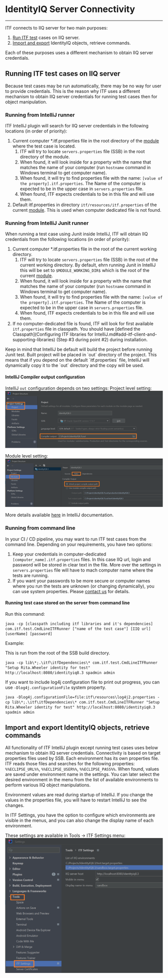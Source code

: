 # IdentityIQ Server Connectivity

* * *

ITF connects to IIQ server for two main purposes:

1. [Run ITF test](#running-itf-test-cases-on-iiq-server) cases on IIQ server.
2. [Import and export](#import-and-export-identityiq-objects-retrieve-commands) IdentityIQ objects, retrieve commands.

Each of these purposes uses a different mechanism to obtain IIQ server credentials.

## Running ITF test cases on IIQ server

<div class="my_info">
Because test cases may be run automatically, there may be no way for user to provide credentials. 
This is the reason why ITF uses a different mechanism to obtain IIQ server credentials for running test cases then for object manipulation.
</div>

### Running from IntelliJ runner

ITF IntelliJ plugin will search for IIQ server credentials in the following locations (in order of priority):

1. Current computer *.itf.properties file in the root directory of the [module](https://www.jetbrains.com/help/idea/creating-and-managing-modules.html) where the test case is located.
    1. ITF will try to locate `servers.properties` file (SSB) in the root directory of the module.
    2. When found, it will look inside for a property with the name that matches the name of your computer (run `hostname` command in Windows terminal to get computer name).
    3. When found, it will try to find properties file with the name: `[value of the property].itf.properties`. The Name of the computer is expected to be in the upper case in `servers.properties` file.
    4. When found, ITF expects credentials to be in this file and will use them.
2. Default itf.properties in directory `itf/resources/itf.properties` of the current [module](https://www.jetbrains.com/help/idea/creating-and-managing-modules.html). This is used when computer dedicated file is not found. 

### Running from IntelliJ Junit runner

When running a test case using Junit inside IntelliJ, ITF will obtain IIQ credentials from the following locations (in order of priority):

1. Current computer *.itf.properties file in the root of the current working directory.
    1. ITF will try to locate `servers.properties` file (SSB) in the root of the current working directory. By default, ehrn running Junit in IntelliJ this will be set to `$MODULE_WORKING_DIR$` which is the root of the current [module](https://www.jetbrains.com/help/idea/creating-and-managing-modules.html).
    2. When found, it will look inside for a property with the name that matches the name of your computer (run `hostname` command in Windows terminal to get computer name).
    3. When found, it will try to find properties file with the name: `[value of the property].itf.properties`. The Name of the computer is expected to be in the upper case in `servers.properties` file.
    4. When found, ITF expects credentials to be in this file and will use them.
2. If no computer-dedicated file is found, ITF will look for first available `itf.properties` file in classpath.
You should have [defined the Classpath](Configuring ITF libraries for IntelliJ.md#add-itf-client-and-supporting-libraries) (Step #3 during point #2) during installation.   

<div class="my_info">
Keep in mind that IntelliJ be default will build the project before running Junit test.
Built project will be placed in `out` directory of the project.
This means that if you depend on the default `itf.properties` file, IntelliJ will dynamically copy it to the `out` directory and the copy will be used.
</div>

#### IntelliJ Compiler output configuration

IntelliJ `out` configuration depends on two settings:
Project level setting:
![intellij out project configuration.png](assets%2Fimages%2Fintellij%20out%20project%20configuration.png)

Module level setting:
![intellij out module configuration.png](assets%2Fimages%2Fintellij%20out%20module%20configuration.png)

More details available [here](https://www.jetbrains.com/help/idea/configure-modules.html#module-compiler-output) in IntelliJ documentation. 

### Running from command line

In your CI / CD pipeline, you may want to run ITF test cases from the command line. Depending on your requirements, you have two options:

1. Keep your credentials in computer-dedicated `[computer_name].itf.properties` files. In this case IIQ url, login and password 
will be stored in clear text in the file. More over the settings in `servers.properties` file will have to mach computer name where the tests are running.
2. If you want your passwords to be more secure or computer names where you run the tests are unknown (or changing dynamically), 
you can use system properties. Please [contact us](mailto:contact@amidentity.com) for details.  

#### Running test case stored on the server from command line

Run this command:
```
java -cp [classpath including itf libraries and it's dependencies] com.itf.test.CmdLineITFRunner ["name of the test case"] [IIQ url] [userName] [password]
```

Example:

This is run from the root of the SSB build directory.
```
java -cp lib\*;.\itf\itfDependencies\* com.itf.test.CmdLineITFRunner "Setup Rita.Wheeler identity for test" http://localhost:8080/identityiq8.3 spadmin admin
```

If you want to include log4j configuration file to print out progress, you can use `-Dlog4j.configurationFile` system property.
```
java -Dlog4j.configurationFile=file:itf\resources\log4j2.properties -cp lib\*;.\itf\itfDependencies\* com.itf.test.CmdLineITFRunner "Setup Rita.Wheeler identity for test" http://localhost:8080/identityiq8.3 spadmin admin
```

## Import and export IdentityIQ objects, retrieve commands

All functionality of ITF IntelliJ plugin except running test cases uses below mechanism to obtain IIQ server credentials.
Connectivity is based on target properties files used by SSB. Each environment has its own properties file. ITF reads those files 
and searches for the following properties: `%%ECLIPSE_URL%%`, `%%ECLIPSE_USER%%`, `%%ECLIPSE_PASS%%`. 
When found, values are saved under environment name in the settings.
You can later select the desired environment in the menu from the list of available environments to perform various IIQ object manipulations.

<div class="my_info">
Environment values are read during startup of IntelliJ.
If you change the values in the properties file, you will have to restart IntelliJ to see the changes.
</div>

In ITF Settings, you have the option to configure which environments are visible in the menus, 
and you can also change the display name of each environment.

These settings are available in Tools -> ITF Settings menu:
![ITF Settings.png](assets%2Fimages%2FITF%20Settings.png)